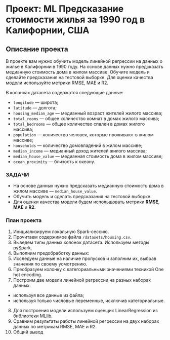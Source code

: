 # Проект: ML Предсказание стоимости жилья за 1990 год в Калифорнии, США
## Описание проекта

В проекте вам нужно обучить модель линейной регрессии на данных о жилье в Калифорнии в 1990 году. На основе данных нужно предсказать медианную стоимость дома в жилом массиве. Обучите модель и сделайте предсказания на тестовой выборке. Для оценки качества модели используйте метрики RMSE, MAE и R2.

В колонках датасета содержатся следующие данные:
* `longitude` — широта;
* `latitude` — долгота;
* `housing_median_age` — медианный возраст жителей жилого массива;
* `total_rooms` — общее количество комнат в домах жилого массива;
* `total_bedrooms` — общее количество спален в домах жилого массива;
* `population` — количество человек, которые проживают в жилом массиве;
* `households` — количество домовладений в жилом массиве;
* `median_income` — медианный доход жителей жилого массива;
* `median_house_value` — медианная стоимость дома в жилом массиве;
* `ocean_proximity` — близость к океану.

### ЗАДАЧИ
* На основе данных нужно предсказать медианную стоимость дома в жилом массиве — `median_house_value`. 
* Обучить модель и сделать предсказания на тестовой выборке. 
* Для оценки качества модели будем испольщовать метрики **RMSE**, **MAE** и **R2**.

### План проекта

1. Инициализируем локальную Spark-сессию.
2. Прочитаем содержимое файла `/datasets/housing.csv`.
3. Выведем типы данных колонок датасета. Используем методы pySpark.
4. Выполним предобработку данных:
5. Исследуем данные на наличие пропусков и заполним их, выбрав значения по своему усмотрению.
6. Преобразуем колонку с категориальными значениями техникой One hot encoding.
7. Построим две модели линейной регрессии на разных наборах данных:
  * используя все данные из файла;
  * используя только числовые переменные, исключив категориальные.
8. Для построения модели используем оценщик LinearRegression из библиотеки MLlib.
9. Сравним результаты работы линейной регрессии на двух наборах данных по метрикам RMSE, MAE и R2.
10. Общий вывод


